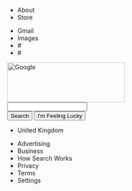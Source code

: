 <!DOCTYPE html>
<html>
    <head>
        <meta name="Viewport" content="width=device-width,initial scale=1.0">
        <link rel="stylesheet" href="css/reset.css">
        <link rel="stylesheet" href="css/styles.css">
        <title> Make you way to search</title>
    </head>
    <body>
        <nav id="navbar">
            <ul class="nav-space">
                <li>About</li>
                <li>Store</li>
                </ul><ul class="nav-space">
                <li>Gmail</li>
                <li>Images</li>
                <li>#</li>
                <li>#</li>
            </ul>
        </nav>
        <main>
            <div class="section"><img height="92" width="272" src="https://www.google.com/images/branding/googlelogo/1x/googlelogo_color_272x92dp.png" alt="Google">
           <form action="https://www.google.com/search">
                <input type="search" name="q" class="search-box">
                <div class="section-1"><input type="submit" value="Search">
                <input type="submit" value="I'm Feeling Lucky"></div>
            </form> </div>
        </main>
        <footer id="footer"><ul>
                <li>United Kingdom</li></ul><ul>
                <li>Advertising</li>
                <li>Business</li>
                <li>How Search Works</li><section class="section-1">
                <li>Privacy</li>
                <li>Terms</li>
                <li>Settings</li>    </section>
        </ul></footer>
    </body>
</html>